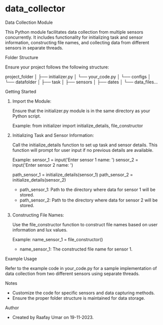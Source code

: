 # data_collector
Data Collection Module

This Python module facilitates data collection from multiple sensors concurrently. It includes functionality for initializing task and sensor information, constructing file names, and collecting data from different sensors in separate threads.

Folder Structure

Ensure your project follows the following structure:

project_folder
│
├── initializer.py
│
└── your_code.py
│
└── configs
│
└── datafolder
    │
    ├── task
        │
        ├── sensors
            │
            ├── dates
                │
                └── data_files...

Getting Started

1. Import the Module:

   Ensure that the initializer.py module is in the same directory as your Python script.

   Example:
   from initializer import initialize_details, file_constructor

2. Initializing Task and Sensor Information:

   Call the initialize_details function to set up task and sensor details. This function will prompt for user input if no previous details are available.

   Example:
   sensor_1 = input('Enter sensor 1 name: ')
   sensor_2 = input('Enter sensor 2 name: ')

   path_sensor_1 = initialize_details(sensor_1)
   path_sensor_2 = initialize_details(sensor_2)

   - path_sensor_1: Path to the directory where data for sensor 1 will be stored.
   - path_sensor_2: Path to the directory where data for sensor 2 will be stored.

3. Constructing File Names:

   Use the file_constructor function to construct file names based on user information and lux values.

   Example:
   name_sensor_1 = file_constructor()

   - name_sensor_1: The constructed file name for sensor 1.

Example Usage

Refer to the example code in your_code.py for a sample implementation of data collection from two different sensors using separate threads.

Notes

- Customize the code for specific sensors and data capturing methods.
- Ensure the proper folder structure is maintained for data storage.

Author

- Created by Raafay Umar on 19-11-2023.
